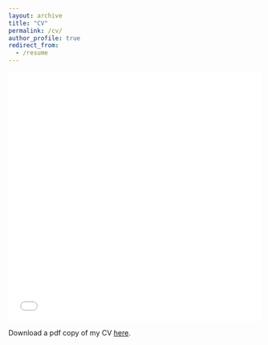 ```yaml
---
layout: archive
title: "CV"
permalink: /cv/
author_profile: true
redirect_from:
  - /resume
---
```


<iframe src="/files/nordfors_cv.pdf" width="100%" height="500" frameborder="no" border="0" marginwidth="0" marginheight="0"></iframe>

Download a pdf copy of my CV [here](/files/nordfors_cv.pdf).